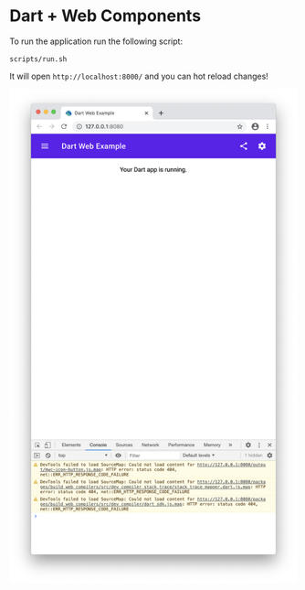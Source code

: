 # Dart + Web Components

To run the application run the following script:

```
scripts/run.sh
```

It will open `http://localhost:8000/` and you can hot reload changes!

![](assets/demo.png)